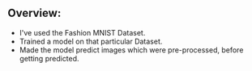 
## Overview:
- I've used the Fashion MNIST Dataset.
- Trained a model on that particular Dataset.
- Made the model predict images which were pre-processed, before getting predicted.
